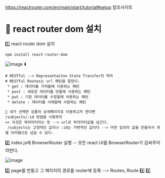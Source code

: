 https://reactrouter.com/en/main/start/tutorial#setup 참조사이트

# 🥭 react router dom 설치

1️⃣ react router dom 설치

```
npm install react-router-dom
```



![image](https://github.com/hyunju960429/React/assets/145514544/5d734217-f0ec-41fd-a39e-dc6cfc73c8a0) ⬇️

```
# RESTful --> Representaiton State Transfer의 약자
# RESTful Routes는 url 패턴을 말한다.
 * get : 데이터를 가져올때 사용하는 패턴
 * post : 새로운 데이터를 만들때 사용하는 패턴
 * put : 기존 데이터를 수정할때 사용하는 패턴
 * delete : 데이터를 삭제할때 사용하는 패턴

🍌 내가 선택한 상품의 상세페이지로 이동하고자 한다면
/subjects/:id 방법을 사용하자
=> 이것은 파라미터라는 뜻 --> url로 파라미터값을 넘긴다.
 /subjects는 고정적인 값이나 :id는 가변적인 값이다 --> 어떤 임의의 값을 만들어서 개별 아이템으로 넘길 수 있다.
```


2️⃣ index.js에 BrowserRouter 실행
-- 모든 react UI를 BrowserRouter가 감싸주어야한다.

![image](https://github.com/hyunju960429/React/assets/145514544/e805ed27-d98f-4d34-9385-2e4e0583681e)


3️⃣ page를 만들고 그 페이지의 경로를 router에 등록 --> Routes, Route
4️⃣
5️⃣


